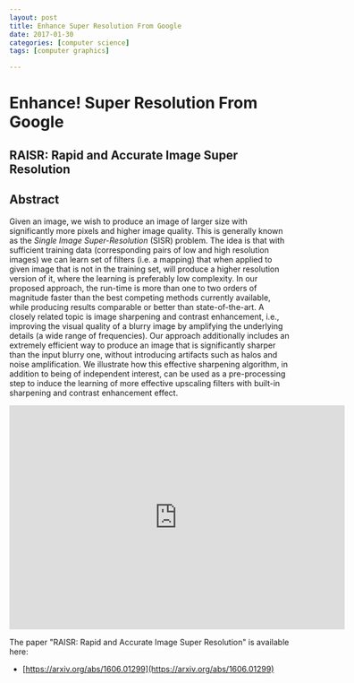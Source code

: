 ```yaml
---
layout: post
title: Enhance Super Resolution From Google
date: 2017-01-30
categories: [computer science]
tags: [computer graphics]

---
```


Enhance! Super Resolution From Google
===

## RAISR: Rapid and Accurate Image Super Resolution


## Abstract

Given an image, we wish to produce an image of larger size with significantly more pixels and higher image quality. This is generally known as the *Single Image Super-Resolution* (SISR) problem. The idea is that with sufficient training data (corresponding pairs of low and high resolution images) we can learn set of filters (i.e. a mapping) that when applied to given image that is not in the training set, will produce a higher resolution version of it, where the learning is preferably low complexity. In our proposed approach, the run-time is more than one to two orders of magnitude faster than the best competing methods currently available, while producing results comparable or better than state-of-the-art. 
A closely related topic is image sharpening and contrast enhancement, i.e., improving the visual quality of a blurry image by amplifying the underlying details (a wide range of frequencies). Our approach additionally includes an extremely efficient way to produce an image that is significantly sharper than the input blurry one, without introducing artifacts such as halos and noise amplification. We illustrate how this effective sharpening algorithm, in addition to being of independent interest, can be used as a pre-processing step to induce the learning of more effective upscaling filters with built-in sharpening and contrast enhancement effect.

<iframe width="600" height="400" src="https://www.youtube.com/embed/WovbLx8C0yA" frameborder="0" allowfullscreen></iframe>

The paper "RAISR: Rapid and Accurate Image Super Resolution" is available here:

* [https://arxiv.org/abs/1606.01299](https://arxiv.org/abs/1606.01299)
